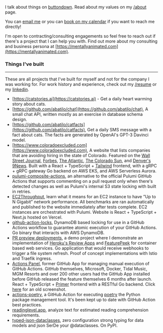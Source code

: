 I talk about things on [buttondown](https://buttondown.email/abatilo/archive).
Read about my values on my [/about](/about) page.

You can [email me](mailto:aaronbatilo@gmail.com) or you can [book on my
calendar](https://calendar.aaronbatilo.dev) if you want to reach me directly!

I'm open to contracting/consulting engagements so feel free to reach out if
there's a project that I can help you with. Find out more about my consulting
and business persona at
[https://mentallyanimated.com](https://mentallyanimated.com).

### Things I've built

---

These are all projects that I've built for myself and not for the company I was
working for. For work history and experience, check out my [/resume](/resume)
or my [linkedin](https://www.linkedin.com/in/abatilo).

- [https://catstories.ai](https://catstories.ai) - Get a daily heart warming story about cats.
- [https://github.com/abatilo/chat](https://github.com/abatilo/chat), A small chat
  API, written mostly as an exercise in database schema design.
- [https://github.com/abatilo/catfacts](https://github.com/abatilo/catfacts), Get a
  daily SMS message with a fact about cats. The facts are generated by OpenAI's
  GPT-3 Davinci model.
- [https://www.coloradoexcluded.com](https://www.coloradoexcluded.com), A
  website that lists companies that are avoiding hiring in the state of
  Colorado. Featured on the [Wall Street
  Journal](https://www.wsj.com/articles/many-companies-want-remote-workersexcept-from-colorado-11623937649?reflink=desktopwebshare_permalink),
  [Forbes](https://www.forbes.com/sites/isabelcontreras/2021/11/01/whats-the-pay-more-employers-including-chime-and-accenture-are-falling-in-line-with-colorado-law-requiring-salary-ranges-in-job-postings/?sh=4c4a40ac670a),
  [The
  Atlantic](https://www.theatlantic.com/politics/archive/2021/07/remote-jobs-colorado-equal-pay/619581/),
  [The Colorado
  Sun](https://coloradosun.com/2021/06/19/colorado-job-openings-salary-equal-pay-unemployment/),
  and [Denver's
  9News](https://www.9news.com/video/news/local/next/website-tracks-companies-exclude-colorado-applicants-salary-requirement-law/73-ffbab2e6-bbd3-4118-b99f-c5a85361e983).
  Built with a React + TypeScript + [Tailwind](https://tailwindui.com/)
  frontend, with a gRPC + gRPC gateway Go backend on AWS EKS, and AWS
  Serverless Aurora.
- [pulumi-composite-actions](https://github.com/abatilo/pulumi-composite-actions),
  an alternative to the official Pulumi GitHub Actions that supports commenting
  on a pull request only when there's detected changes as well as Pulumi's
  internal S3 state locking with built in retries.
- [EC2Throughput](https://ec2throughput.info), learn what it means for an EC2
  instance to have ”Up to N Gigabit” network performance. All benchmarks are
  ran automatically and published to the website immediately after tests
  complete. EC2 instances are orchestrated with Pulumi. Website is React +
  TypeScript + Next.js hosted on Vercel.
- [github-action-locks](https://github.com/abatilo/github-action-locks),
  DynamoDB based locking for use in a GitHub Actions workflow to guarantee
  atomic execution of your GitHub Actions. Go binary that interacts with AWS
  DynamoDB.
- [PR preview
  deployments](https://github.com/abatilo/streamlit-preview-environments-demo),
  a demo project where I demonstrate an implementation of [Heroku's Review
  Apps](https://devcenter.heroku.com/articles/github-integration-review-apps)
  and [FeaturePeek](https://featurepeek.com/) for container based web services.
  Go application that would receive webhooks to trigger a file system refresh.
  Proof of concept implementations with Istio and Traefik ingress.
- [Actions Panel](https://github.com/apps/actionspanel), former GitHub App for
  managing manual execution of GitHub Actions. GitHub themselves, Microsoft,
  Docker, Tidal Music, MGM Resorts and over 200 other users had the GitHub App
  installed before GitHub released the feature themselves 6 months after
  launch. React + TypeScript + [Primer](https://github.com/primer/components)
  frontend with a RESTful Go backend. Click [here](/actionspanel-preview.png)
  for an old screenshot.
- [actions-poetry](https://github.com/abatilo/actions-poetry), a GitHub Action
  for executing [poetry](https://github.com/python-poetry/poetry) the Python
  package management tool. It's been kept up to date with GitHub Action best
  practices.
- [readinglevel.app](https://readinglevel.app), analyze text for estimated
  reading comprehension requirements.
- [typed-json-dataclasses](https://github.com/abatilo/typed-json-dataclass),
  zero configuration strong typing for data models and json SerDe your
  @dataclasses. On PyPI.
